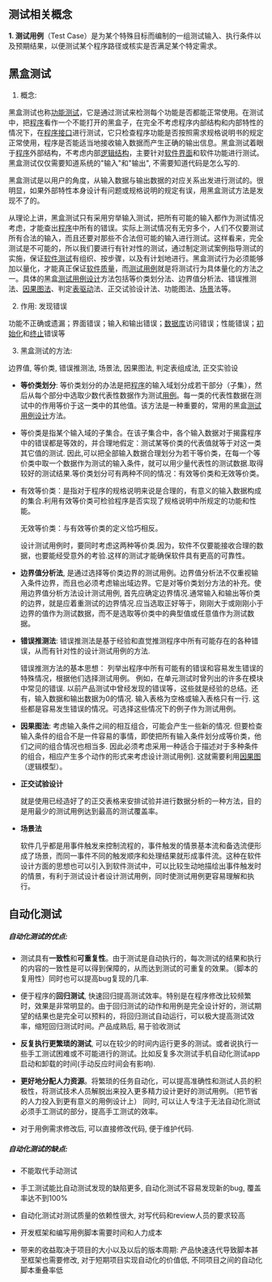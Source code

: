 ## 测试相关概念

**1. 测试用例**（Test Case）是为某个特殊目标而编制的一组测试输入、执行条件以及预期结果，以便测试某个程序路径或核实是否满足某个特定需求。



## 黑盒测试

1. 概念:

黑盒测试也称[功能测试](https://baike.baidu.com/item/%E5%8A%9F%E8%83%BD%E6%B5%8B%E8%AF%95/10921202)，它是通过测试来检测每个功能是否都能正常使用。在测试中，把[程序](https://baike.baidu.com/item/%E7%A8%8B%E5%BA%8F/71525)看作一个不能打开的黑盒子，在完全不考虑程序内部结构和内部特性的情况下，在[程序接口](https://baike.baidu.com/item/%E7%A8%8B%E5%BA%8F%E6%8E%A5%E5%8F%A3/150383)进行测试，它只检查程序功能是否按照需求规格说明书的规定正常使用，程序是否能适当地接收输入数据而产生正确的输出信息。黑盒测试着眼于[程序](https://baike.baidu.com/item/%E7%A8%8B%E5%BA%8F/71525)外部结构，不考虑内部[逻辑结构](https://baike.baidu.com/item/%E9%80%BB%E8%BE%91%E7%BB%93%E6%9E%84/9663235)，主要针对[软件界面](https://baike.baidu.com/item/%E8%BD%AF%E4%BB%B6%E7%95%8C%E9%9D%A2/792349)和软件功能进行测试。黑盒测试仅仅需要知道系统的"输入"和"输出", 不需要知道代码是怎么写的.

黑盒测试是以用户的角度，从输入数据与输出数据的对应关系出发进行测试的。很明显，如果外部特性本身设计有问题或规格说明的规定有误，用黑盒测试方法是发现不了的。

从理论上讲，黑盒测试只有采用穷举输入测试，把所有可能的输入都作为测试情况考虑，才能查出[程序](https://baike.baidu.com/item/%E7%A8%8B%E5%BA%8F)中所有的错误。实际上测试情况有无穷多个，人们不仅要测试所有合法的输入，而且还要对那些不合法但可能的输入进行测试。这样看来，完全测试是不可能的，所以我们要进行有针对性的测试，通过制定测试案例指导测试的实施，保证[软件测试](https://baike.baidu.com/item/%E8%BD%AF%E4%BB%B6%E6%B5%8B%E8%AF%95)有组织、按步骤，以及有计划地进行。黑盒测试行为必须能够加以量化，才能真正保证[软件质量](https://baike.baidu.com/item/%E8%BD%AF%E4%BB%B6%E8%B4%A8%E9%87%8F)，而[测试用例](https://baike.baidu.com/item/%E6%B5%8B%E8%AF%95%E7%94%A8%E4%BE%8B)就是将测试行为具体量化的方法之一。具体的黑盒[测试用例设计](https://baike.baidu.com/item/%E6%B5%8B%E8%AF%95%E7%94%A8%E4%BE%8B%E8%AE%BE%E8%AE%A1)方法包括等价类划分法、边界值分析法、错误推测法、[因果图法](https://baike.baidu.com/item/%E5%9B%A0%E6%9E%9C%E5%9B%BE%E6%B3%95)、判定[表驱动](https://baike.baidu.com/item/%E8%A1%A8%E9%A9%B1%E5%8A%A8)法、正交试验设计法、功能图法、[场景](https://baike.baidu.com/item/%E5%9C%BA%E6%99%AF)法等。

2. 作用: 发现错误

功能不正确或遗漏；界面错误；输入和输出错误；[数据库](https://baike.baidu.com/item/%E6%95%B0%E6%8D%AE%E5%BA%93)访问错误；性能错误；[初始化](https://baike.baidu.com/item/%E5%88%9D%E5%A7%8B%E5%8C%96)和[终止](https://baike.baidu.com/item/%E7%BB%88%E6%AD%A2)错误等

3. 黑盒测试的方法:

边界值, 等价类, 错误推测法, 场景法, 因果图法, 判定表组成法, 正交实验设

- **等价类划分**: 等价类划分的办法是把[程序](https://baike.baidu.com/item/%E7%A8%8B%E5%BA%8F)的输入域划分成若干部分（子集），然后从每个部分中选取少数代表性数据作为测试[用例](https://baike.baidu.com/item/%E7%94%A8%E4%BE%8B)。每一类的代表性数据在测试中的作用等价于这一类中的其他值。该方法是一种重要的，常用的黑盒[测试用例设计](https://baike.baidu.com/item/%E6%B5%8B%E8%AF%95%E7%94%A8%E4%BE%8B%E8%AE%BE%E8%AE%A1)方法。

-  等价类是指某个输入域的子集合。在该子集合中，各个输入数据对于揭露程序中的错误都是等效的，并合理地假定：测试某等价类的代表值就等于对这一类其它值的测试.  因此,可以把全部输入数据合理划分为若干等价类，在每一个等价类中取一个数据作为测试的输入条件，就可以用少量代表性的测试数据.取得较好的测试结果.等价类划分可有两种不同的情况：有效等价类和无效等价类。

- 有效等价类：是指对于程序的规格说明来说是合理的，有意义的输入数据构成的集合.利用有效等价类可检验程序是否实现了规格说明中所规定的功能和性能。

  无效等价类：与有效等价类的定义恰巧相反。

  设计测试用例时，要同时考虑这两种等价类.因为，软件不仅要能接收合理的数据，也要能经受意外的考验.这样的测试才能确保软件具有更高的可靠性。

- **边界值分析法**, 是通过选择等价类边界的测试用例。边界值分析法不仅重视输入条件边界，而且也必须考虑输出域边界。它是对等价类划分方法的补充。使用边界值分析方法设计测试用例, 首先应确定边界情况.通常输入和输出等价类的边界，就是应着重测试的边界情况.应当选取正好等于，刚刚大于或刚刚小于边界的值作为测试数据，而不是选取等价类中的典型值或任意值作为测试数据。

- **错误推测法**: 错误推测法是基于经验和直觉推测程序中所有可能存在的各种错误，从而有针对性的设计测试用例的方法.

  错误推测方法的基本思想： 列举出程序中所有可能有的错误和容易发生错误的特殊情况，根据他们选择测试用例。 例如，在单元测试时曾列出的许多在模块中常见的错误. 以前产品测试中曾经发现的错误等，这些就是经验的总结。还有，输入数据和输出数据为0的情况. 输入表格为空格或输入表格只有一行. 这些都是容易发生错误的情况。可选择这些情况下的例子作为测试用例。

- **因果图法**: 考虑输入条件之间的相互组合，可能会产生一些新的情况. 但要检查输入条件的组合不是一件容易的事情，即使把所有输入条件划分成等价类，他们之间的组合情况也相当多. 因此必须考虑采用一种适合于描述对于多种条件的组合，相应产生多个动作的形式来考虑设计测试用例]. 这就需要利用[因果图](https://baike.baidu.com/item/%E5%9B%A0%E6%9E%9C%E5%9B%BE)（逻辑模型）。

- **正交试验设计**

  就是使用已经造好了的正交表格来安排试验并进行数据分析的一种方法，目的是用最少的测试用例达到最高的测试覆盖率。

- **场景法**

  软件几乎都是用事件触发来控制流程的，事件触发的情景基本流和备选流便形成了场景，而同一事件不同的触发顺序和处理结果就形成事件流。这种在软件设计方面的思想也可以引入到软件测试中，可以比较生动地描绘出事件触发时的情景，有利于测试设计者设计测试用例，同时使测试用例更容易理解和执行。



## 自动化测试

##### 自动化测试的优点:

- 测试具有**一致性**和**可重复性**。由于测试是自动执行的，每次测试的结果和执行的内容的一致性是可以得到保障的，从而达到测试的可重复的效果。（脚本的复用性）同时也可以提高bug复现的几率.

- 便于程序的**回归测试**, 快速回归提高测试效率。特别是在程序修改比较频繁时，效果是非常明显的。由于回归测试的动作和用例是完全设计好的，测试期望的结果也是完全可以预料的，将回归测试自动运行，可以极大提高测试效率，缩短回归测试时间。产品成熟后, 易于验收测试
- **反复执行更繁琐的测试**, 可以在较少的时间内运行更多的测试。或者说执行一些手工测试困难或不可能进行的测试。比如反复多次测试手机自动化测试app启动和卸载的时间(手动反应时间会有影响).
- **更好地分配人力资源**。将繁琐的任务自动化，可以提高准确性和测试人员的积极性，将测试技术人员解脱出来投入更多精力设计更好的测试用例。（把节省的人力投入到更有意义的用例设计上） 同时, 可以让人专注于无法自动化测试必须手工测试的部分，提高手工测试的效率。
- 对于用例需求修改后, 可以直接修改代码, 便于维护代码.



##### 自动化测试的缺点:

- 不能取代手动测试

- 手工测试能比自动测试发现的缺陷更多, 自动化测试不容易发现新的bug, 覆盖率达不到100%

- 自动化测试对测试质量的依赖性很大, 对写代码和review人员的要求较高

- 开发框架和编写用例脚本需要时间和人力成本

- 带来的收益取决于项目的大小以及以后的版本周期: 产品快速迭代导致脚本甚至框架也需要修改, 对于短期项目实现自动化的价值低,  不同项目之间的自动化脚本重叠率低

  



























































